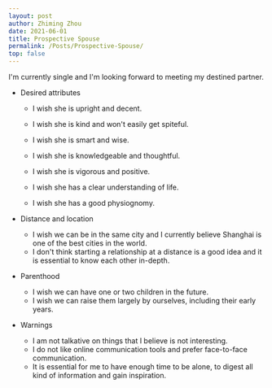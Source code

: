 ```yaml
---
layout: post
author: Zhiming Zhou
date: 2021-06-01
title: Prospective Spouse
permalink: /Posts/Prospective-Spouse/
top: false
---
```


I'm currently single and I'm looking forward to meeting my destined partner.

- Desired attributes 

  - I wish she is upright and decent.
  - I wish she is kind and won't easily get spiteful.
  
  - I wish she is smart and wise.
  - I wish she is knowledgeable and thoughtful.
  
  - I wish she is vigorous and positive.
  - I wish she has a clear understanding of life.
  
  - I wish she has a good physiognomy.

<!--  -->
- Distance and location

  - I wish we can be in the same city and I currently believe Shanghai is one of the best cities in the world.
  - I don't think starting a relationship at a distance is a good idea and it is essential to know each other in-depth.

<!--  -->
- Parenthood

  - I wish we can have one or two children in the future.
  - I wish we can raise them largely by ourselves, including their early years.

<!--  -->
- Warnings

  - I am not talkative on things that I believe is not interesting.
  - I do not like online communication tools and prefer face-to-face communication.
  - It is essential for me to have enough time to be alone, to digest all kind of information and gain inspiration.
 
